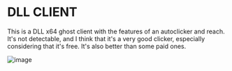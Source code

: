 # DLL CLIENT
This is a DLL x64 ghost client with the features of an autoclicker and reach. It's not detectable, and I think that it's a very good clicker, especially considering that it's free. It's also better than some paid ones.

![image](https://user-images.githubusercontent.com/126921632/223011119-692976a2-f48b-4b67-8c42-b1aedfabdfb3.png)




